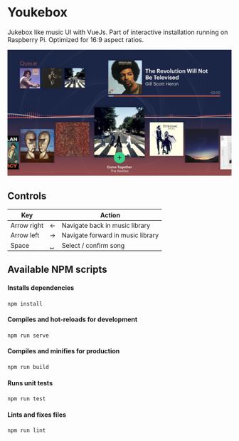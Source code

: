 # Youkebox

Jukebox like music UI with VueJs. Part of interactive installation running on Raspberry Pi. Optimized for 16:9 aspect ratios.

![alt text](src/assets/images/github-screenshot.jpg?raw=true "Screenshot UI Youkebox")

## Controls
| Key | | Action |
|-|-|-|
| Arrow right | ← | Navigate back in music library |
| Arrow left | → | Navigate forward in music library |
| Space | ␣ | Select / confirm song |

## Available NPM scripts

#### Installs dependencies
```
npm install
```

#### Compiles and hot-reloads for development
```
npm run serve
```

#### Compiles and minifies for production
```
npm run build
```

#### Runs unit tests
```
npm run test
```

#### Lints and fixes files
```
npm run lint
```